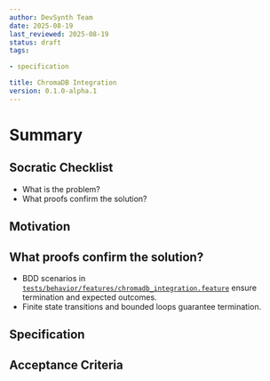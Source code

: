 ```yaml
---
author: DevSynth Team
date: 2025-08-19
last_reviewed: 2025-08-19
status: draft
tags:

- specification

title: ChromaDB Integration
version: 0.1.0-alpha.1
---
```


<!--
Required metadata fields:
- author: document author
- date: creation date
- last_reviewed: last review date
- status: draft | review | published
- tags: search keywords
- title: short descriptive name
- version: specification version
-->

# Summary

## Socratic Checklist
- What is the problem?
- What proofs confirm the solution?

## Motivation

## What proofs confirm the solution?
- BDD scenarios in [`tests/behavior/features/chromadb_integration.feature`](../../tests/behavior/features/chromadb_integration.feature) ensure termination and expected outcomes.
- Finite state transitions and bounded loops guarantee termination.


## Specification

## Acceptance Criteria
